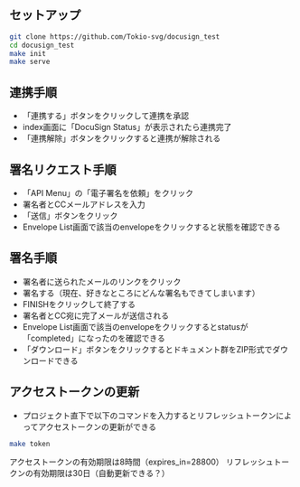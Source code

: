 
## セットアップ

```bash
git clone https://github.com/Tokio-svg/docusign_test
cd docusign_test
make init
make serve
```
## 連携手順
- 「連携する」ボタンをクリックして連携を承認
- index画面に「DocuSign Status」が表示されたら連携完了
- 「連携解除」ボタンをクリックすると連携が解除される

## 署名リクエスト手順
- 「API Menu」の「電子署名を依頼」をクリック
- 署名者とCCメールアドレスを入力
- 「送信」ボタンをクリック
- Envelope List画面で該当のenvelopeをクリックすると状態を確認できる

## 署名手順
- 署名者に送られたメールのリンクをクリック
- 署名する（現在、好きなところにどんな署名もできてしまいます）
- FINISHをクリックして終了する
- 署名者とCC宛に完了メールが送信される
- Envelope List画面で該当のenvelopeをクリックするとstatusが「completed」になったのを確認できる
- 「ダウンロード」ボタンをクリックするとドキュメント群をZIP形式でダウンロードできる

## アクセストークンの更新
- プロジェクト直下で以下のコマンドを入力するとリフレッシュトークンによってアクセストークンの更新ができる
```bash
make token
```
アクセストークンの有効期限は8時間（expires_in=28800）
リフレッシュトークンの有効期限は30日（自動更新できる？）